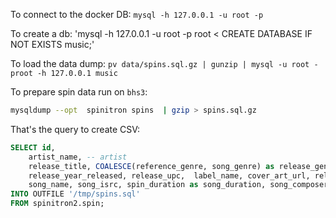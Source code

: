 To connect to the docker DB: `mysql -h 127.0.0.1 -u root -p`

To create a db: 'mysql -h 127.0.0.1 -u root -p root < CREATE DATABASE IF NOT EXISTS music;'

To load the data dump: `pv data/spins.sql.gz | gunzip | mysql -u root -proot -h 127.0.0.1 music`



To prepare spin data run on `bhs3`:
```bash
mysqldump --opt  spinitron spins  | gzip > spins.sql.gz
```







That's the query to create CSV:

```sql
SELECT id, 
    artist_name, -- artist
    release_title, COALESCE(reference_genre, song_genre) as release_genre, release_variuos_artists as release_various_artists, 
    release_year_released, release_upc,  label_name, cover_art_url, release_medium, -- release
    song_name, song_isrc, spin_duration as song_duration, song_composer -- song
INTO OUTFILE '/tmp/spins.sql'
FROM spinitron2.spin;
```
